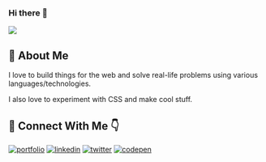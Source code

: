 ### Hi there 👋
<img src="https://awesome-svg.vercel.app/card/card_2?name=MD.USMAN%20ANSARI&summary=Software%20Developer&style=nameColor:rgba(244,34,150,1);summaryColor:rgba(232,49,150,1);backgroundColor:rgba(255,255,255,1);](https://awesome-svg.vercel.app/card/card_2?name=Muhardin%20Hasim&summary=Software%20Developer&style=nameColor:rgba(244,34,150,1);summaryColor:rgba(232,49,150,1);backgroundColor:rgba(255,255,255,1);)" />

## 🚀 About Me
I love to build things for the web and solve real-life problems using various languages/technologies. 

I also love to experiment with CSS and make cool stuff.

## 🔗 Connect With Me 👇
[![portfolio](https://img.shields.io/badge/my_portfolio-f3004b?style=for-the-badge&logo=ko-fi&logoColor=white)](https://mdusmanansari.netlify.app/)
[![linkedin](https://img.shields.io/badge/linkedin-0A66C2?style=for-the-badge&logo=linkedin&logoColor=white)](https://www.linkedin.com/in/mdusmanansari/)
[![twitter](https://img.shields.io/badge/twitter-1DA1F2?style=for-the-badge&logo=twitter&logoColor=white)](https://twitter.com/MdUsmanAnsari_)
[![codepen](https://img.shields.io/badge/codepen-191a21?style=for-the-badge&logo=codepen&logoColor=white)](https://codepen.io/mdusmanansari)
